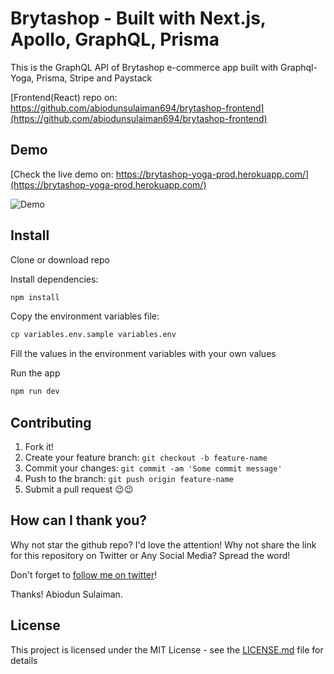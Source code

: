 # Brytashop - Built with Next.js, Apollo, GraphQL, Prisma

This is the GraphQL API of Brytashop e-commerce app built with Graphql-Yoga, Prisma, Stripe and Paystack

[Frontend(React) repo on: https://github.com/abiodunsulaiman694/brytashop-frontend](https://github.com/abiodunsulaiman694/brytashop-frontend)

## Demo

[Check the live demo on: https://brytashop-yoga-prod.herokuapp.com/](https://brytashop-yoga-prod.herokuapp.com/)

![Demo](https://res.cloudinary.com/bryta/image/upload/v1569846971/brytashop/Brytashop_Next_Demo_-_small_c3jgyj "Demo Gif")

## Install

Clone or download repo

Install dependencies:

```sh
npm install
```

Copy the environment variables file:

```sh
cp variables.env.sample variables.env
```

Fill the values in the environment variables with your own values

Run the app

```sh
npm run dev
```

## Contributing

1. Fork it!
2. Create your feature branch: `git checkout -b feature-name`
3. Commit your changes: `git commit -am 'Some commit message'`
4. Push to the branch: `git push origin feature-name`
5. Submit a pull request 😉😉

## How can I thank you?

Why not star the github repo? I'd love the attention! Why not share the link for this repository on Twitter or Any Social Media? Spread the word!

Don't forget to [follow me on twitter](https://twitter.com/future4christ)!

Thanks!
Abiodun Sulaiman.

## License

This project is licensed under the MIT License - see the [LICENSE.md](LICENSE.md) file for details
